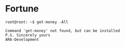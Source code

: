 # Fortune

    root@root: ~$ get-money -All  

	Command 'get-money' not found, but can be installed  
	P.S. Sincerely yours
    ARA-Development  
                
